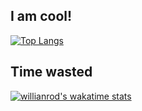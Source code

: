 ## I am cool!
[![Top Langs](https://github-readme-stats.vercel.app/api/top-langs/?username=Touch-Grass&theme=omni&layout=compact)](https://github.com/anuraghazra/github-readme-stats)
## Time wasted
[![willianrod's wakatime stats](https://github-readme-stats.vercel.app/api/wakatime?username=Touch_Grass&theme=omni)](https://github.com/anuraghazra/github-readme-stats)
###
<p align="center">

</p>
